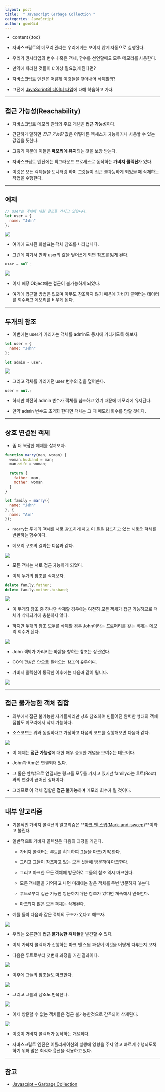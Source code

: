 ```yaml
---
layout: post
title:  " Javascript Garbage Collection "
categories: JavaScript
author: goodGid
---
```

* content
{:toc}

* 자바스크립트의 메모리 관리는 우리에게는 보이지 않게 자동으로 실행된다. 

* 우리가 원시타입의 변수나 혹은 객체, 함수를 선언할때도 모두 메모리를 사용한다. 

* 만약에 이러한 것들이 더이상 필요없게 된다면? 

* 자바스크립트 엔진은 어떻게 이것들을 찾아내어 삭제할까?

* 그전에 [JavaScript의 데이터 타입]({{site.url}}/JS-Data-Types)에 대해 학습하고 가자.













---

## 접근 가능성(Reachability)

* 자바스크립트 메모리 관리의 주요 개념은 **접근 가능성**이다. 

* 간단하게 말하면 *접근 가능한* 값은 어떻게든 엑세스가 가능하거나 사용할 수 있는 값임을 뜻한다.

* 그렇기 때문에 이들은 **메모리에 유지**되는 것을 보장 받는다.

* 자바스크립트 엔진에는 백그라운드 프로세스로 동작하는 **가비지 콜렉션**가 있다.

* 이것은 모든 객체들을 모니터링 하며 그것들이 접근 불가능하게 되었을 때 삭제하는 작업을 수행한다.



---


## 예제

``` js
// user는 객체에 대한 참조를 가지고 있습니다.
let user = {
  name: "John"
};
```

![](/assets/img/javascript/js_garbage_collection_1.png)


* 여기에 표시된 화살표는 객체 참조를 나타냅니다. 

* 그런데 여기서 만약 user의 값을 덮어쓰게 되면 참조를 잃게 된다.

``` js
user = null;
```

![](/assets/img/javascript/js_garbage_collection_2.png)

* 이제 헤당 Object에는 접근이 불가능하게 되었다.

* 여기에 접근할 방법은 없으며 아무도 참조하지 않기 때문에 가비지 콜렉터는 데이터를 회수하고 메모리를 비우게 된다.


---


## 두개의 참조

* 이번에는 user가 가리키는 객체를 admin도 동시에 가리키도록 해보자.


``` js
let user = {
  name: "John"
};
 
let admin = user;
```

![](/assets/img/javascript/js_garbage_collection_3.png)


* 그리고 객체를 가리키던 user 변수의 값을 덮어쓴다.

``` js
user = null;
```

* 하지만 여전히 admin 변수가 객체를 참조하고 있기 때문에 메모리에 유지된다.

* 만약 admin 변수도 초기화 한다면 객체는 그 때 메모리 회수를 당할 것이다.

---

## 상호 연결된 객체

* 좀 더 복잡한 예제를 살펴보자.


``` js
function marry(man, woman) {
  woman.husband = man;
  man.wife = woman;
 
  return {
    father: man,
    mother: woman
  }
}
 
let family = marry({
  name: "John"
}, {
  name: "Ann"
});
```

* marry는 두개의 객체를 서로 참조하게 하고 이 둘을 참조하고 있는 새로운 객체를 반환하는 함수이다.

* 메모리 구조의 결과는 다음과 같다.


![](/assets/img/javascript/js_garbage_collection_4.png)

* 모든 객체는 서로 접근 가능하게 되었다. 

* 이제 두개의 참조를 삭제보자.


``` js
delete family.father;
delete family.mother.husband;
```


![](/assets/img/javascript/js_garbage_collection_5.png)

* 이 두개의 참조 중 하나만 삭제할 경우에는 여전히 모든 객체가 접근 가능하므로 객체가 삭제되기에 충분하지 않다. 

* 하지만 두개의 참조 모두를 삭제할 경우 John이라는 프로퍼티를 갖는 객체는 메모리 회수가 된다.


![](/assets/img/javascript/js_garbage_collection_6.png)

* John 객체가 가리키는 바깥을 향하는 참조는 상관없다. 

* GC의 관심은 안으로 들어오는 참조의 유무이다.

* 가비지 콜렉션이 동작한 이후에는 다음과 같이 됩니다.


![](/assets/img/javascript/js_garbage_collection_7.png)


---

## 접근 불가능한 객체 집합

* 외부에서 접근 불가능한 자기들끼리만 상호 참조하여 만들어진 완벽한 형태의 객체 집합도 메모리에서 삭제 가능하다. 

* 소스코드는 위와 동일하다고 가정하고 다음의 코드를 실행해보면 다음과 같다.

![](/assets/img/javascript/js_garbage_collection_8.png)

* 이 예제는 **접근 가능성**에 대한 매우 중요한 개념을 보여주는 데모이다. 

* John과 Ann은 연결되어 있다. 

* 그 둘은 안/밖으로 연결되는 링크들 모두를 가지고 있지만 family라는 루트(Root)와의 연결이 끊어진 상태이다.

* 그러므로 이 객체 집합은 **접근 불가능**하며 메모리 회수가 될 것이다.



---

## 내부 알고리즘

* 기본적인 가비지 콜렉션의 알고리즘은 **[마크 앤 스윕(Mark-and-sweep)]({{site.url}}/Java-Garbage-Collection-(1)/#포인터-추적-방식)**이라고 불린다.

* 일반적으로 가비지 콜렉션은 다음의 과정을 거친다.

  - 가비지 콜렉터는 루트를 획득하여 그들을 마크(기억)한다.

  - 그리고 그들이 참조하고 있는 모든 것들에 방문하여 마크한다.

  - 그리고 마크한 모든 객체에 방문하여 그들의 참조 역시 마크한다. 
  - 모든 객체들을 기억하고 나면 미래에는 같은 객체를 두번 방문하지 않는다.

  - 루트로부터 접근 가능한 방문하지 않은 참조가 있다면 계속해서 반복한다.

  - 마크되지 않은 모든 객체는 삭제된다.

* 예를 들어 다음과 같은 객체의 구조가 있다고 해보자.

![](/assets/img/javascript/js_garbage_collection_9.png)

* 우리는 오른편에 **접근 불가능한 객체들**을 발견할 수 있다.

* 이제 가비지 콜렉터가 진행하는 마크 앤 스윕 과정이 이것을 어떻게 다루는지 보자. 

* 다음은 루트로부터 첫번째 과정을 거친 결과이다.

![](/assets/img/javascript/js_garbage_collection_10.png)


* 이후에 그들의 참조들도 마크한다.


![](/assets/img/javascript/js_garbage_collection_11.png)

* 그리고 그들의 참조도 반복한다.


![](/assets/img/javascript/js_garbage_collection_12.png)


* 이제 방문할 수 없는 객체들은 접근 불가능한것으로 간주되어 삭제된다.


![](/assets/img/javascript/js_garbage_collection_13.png)


* 이것이 가비지 콜렉터가 동작하는 개념이다.

* 자바스크립트 엔진은 어플리케이션의 실행에 영향을 주지 않고 빠르게 수행되도록 하기 위해 많은 최적화 옵션을 적용하고 있다.





---

## 참고

* [Javascript – Garbage Collection](http://theeye.pe.kr/archives/2872)